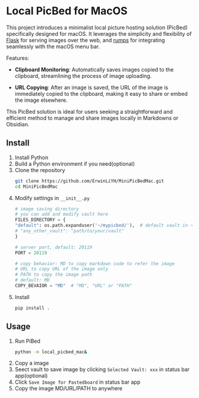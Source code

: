 # Local PicBed for MacOS

This project introduces a minimalist local picture hosting solution (PicBed) specifically designed for macOS. It leverages the simplicity and flexibility of [Flask](https://flask.palletsprojects.com) for serving images over the web, and [rumps](https://github.com/jaredks/rumps) for integrating seamlessly with the macOS menu bar.

Features:

- **Clipboard Monitoring**: Automatically saves images copied to the clipboard, streamlining the process of image uploading.

- **URL Copying**: After an image is saved, the URL of the image is immediately copied to the clipboard, making it easy to share or embed the image elsewhere.

This PicBed solution is ideal for users seeking a straightforward and efficient method to manage and share images locally in Markdowns or Obsidian.

## Install

1. Install Python
2. Build a Python environment if you need(optional)
3. Clone the repository
    ```bash
    git clone https://github.com/ErwinLiYH/MiniPicBedMac.git
    cd MiniPicBedMac
    ```
3. Modify settings in `__init__.py`
    ```python
    # image saving directory
    # you can add and modify vault here
    FILES_DIRECTORY = {
    "default": os.path.expanduser('~/mypicbed/'),  # default vault in ~/mypicbed/
    # "any_other_vault": "path/to/your/vault"
    }
    
    # server port, default: 20119
    PORT = 20119

    # copy behavior: MD to copy markdown code to refer the image
    # URL to copy URL of the image only
    # PATH to copy the image path
    # default: MD
    COPY_BEVAIOR = "MD"  # "MD", "URL" or "PATH"
    ```
4. Install
    ```bash
    pip install .
    ```


## Usage

1. Run PiBed
    ```bash
    python -m local_picbed_mac&
    ```
2. Copy a image
3. Seect vault to save image by clicking `Selected Vault: xxx` in status bar app(optional)
4. Click `Save Image for Pastedboard` in status bar app
5. Copy the image MD/URL/PATH to anywhere